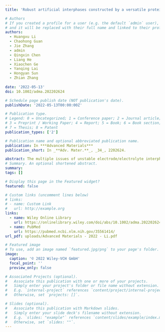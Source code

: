 ```yaml
---
title: 'Robust artificial interphases constructed by a versatile protein-based binder for high-voltage Na-ion battery cathodes'

# Authors
# If you created a profile for a user (e.g. the default `admin` user), write the username (folder name) here
# and it will be replaced with their full name and linked to their profile.
authors:
  - Huangxu Li
  - Chaohong Guan
  - Jie Zhang
  - admin
  - Qingxin Chen
  - Liang He
  - Xiaochen Ge
  - Yanqing Lai
  - Hongyan Sun
  - Zhian Zhang
    
date: '2022-05-13'
doi: 10.1002/adma.202202624

# Schedule page publish date (NOT publication's date).
publishDate: '2022-05-13T00:00:00Z'

# Publication type.
# Legend: 0 = Uncategorized; 1 = Conference paper; 2 = Journal article;
# 3 = Preprint / Working Paper; 4 = Report; 5 = Book; 6 = Book section;
# 7 = Thesis; 8 = Patent
publication_types: ['2']

# Publication name and optional abbreviated publication name.
publication: In ***Advanced Materials***
publication_short: In _**Adv. Mater.**_, _34_, 2202624.

abstract: The multiple issues of unstable electrode/electrolyte interphases, sluggish reaction kinetics, and transition-metal (TM) dissolution have long greatly affected the rate and cycling performance of cathode materials for Na-ion batteries. Herein, a multifunctional protein-based binder, sericin protein/poly(acrylic acid) (SP/PAA), is developed, which shows intriguing physiochemical properties to address these issues. The highly hydrophilic nature and strong H-bond interaction between crosslinking SP and PAA leads to a uniform coating of the binder layer, which serves as an artificial interphase on the high-voltage Na4Mn2Fe(PO4)2P2O7 cathode material (NMFPP). Through systematic experiments and theoretical calculations, it is shown that the SP/PAA binder is electrochemically stable at high voltages and possesses increased ionic conductivity due to the interaction between sericin and electrolyte anion ClO4−, which can provide additional sodium-migration paths with greatly reduced energy barriers. Besides, the strong interaction force between the binder and the NMFPP can effectively protect the cathode from electrolyte corrosion, suppress Mn-dissolution, stabilize crystal structure, and ensure electrode integrity during cycling. Benefiting from these merits, the SP/PAA-based NMFPP electrode displays enhanced rate and cycling performance. Of note, the universality of the SP/PAA binder is further confirmed on Na3V2(PO4)2F3. It is believed that the versatile protein-based binder is enlightening for the development of high-performance batteries.
# Summary. An optional shortened abstract.
summary:
tags: []

# Display this page in the Featured widget?
featured: false

# Custom links (uncomment lines below)
# links:
# - name: Custom Link
#   url: http://example.org
links:
  - name: Wiley Online Library
    url: https://onlinelibrary.wiley.com/doi/abs/10.1002/adma.202202624
  - name: PubMed
    url: https://pubmed.ncbi.nlm.nih.gov/35561414/
url_pdf: uploads/Advanced Materials - 2022 - Li.pdf

# Featured image
# To use, add an image named `featured.jpg/png` to your page's folder.
image:
  caption: '© 2022 Wiley-VCH GmbH'
  focal_point: ''
  preview_only: false

# Associated Projects (optional).
#   Associate this publication with one or more of your projects.
#   Simply enter your project's folder or file name without extension.
#   E.g. `internal-project` references `content/project/internal-project/index.md`.
#   Otherwise, set `projects: []`.

# Slides (optional).
#   Associate this publication with Markdown slides.
#   Simply enter your slide deck's filename without extension.
#   E.g. `slides: "example"` references `content/slides/example/index.md`.
#   Otherwise, set `slides: ""`.
---
```


